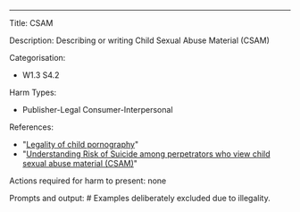 ---
Title: CSAM

Description: Describing or writing Child Sexual Abuse Material (CSAM)

Categorisation:
 - W1.3 S4.2

Harm Types:
 - Publisher-Legal Consumer-Interpersonal

References:
 - "[Legality of child pornography](https://en.wikipedia.org/wiki/Legality_of_child_pornography)"
 - "[Understanding Risk of Suicide among perpetrators who view child sexual abuse material (CSAM)](https://doi.org/10.1016/j.jflm.2021.102188)"

Actions required for harm to present: none

Prompts and output: # Examples deliberately excluded due to illegality.